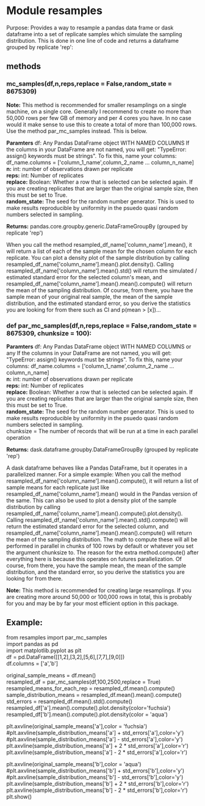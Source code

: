 # Module resamples

Purpose: Provides a way to resample a pandas data frame or dask dataframe into a
set of replicate samples which simulate the sampling distribution. This is done
in one line of code and returns a dataframe grouped by replicate 'rep':

## methods

### mc_samples(df,n,reps,replace = False,random_state = 8675309)

**Note:** This method is recommended for smaller resamplings on a single machine, on
a single core. Generally I recommend to create no more than 50,000 rows per few GB of memory
and per 4 cores you have. In no case would it make sense to use this to create a total of more than
100,000 rows. Use the method par_mc_samples instead. This is below.  

**Paramters**
df: Any Pandas DataFrame object WITH NAMED COLUMNS If the columns in your
DataFrame are not named, you will get:
"TypeError: assign() keywords must be strings". To fix this, name your columns:
df_name.columns = ['column_1_name',column_2_name ... column_n_name]   
**n:** int: number of observations drawn per replicate   
**reps:** int: Number of replicates   
**replace:** Boolean: Whether a row that is selected can be selected again. If you are
creating replicates that are larger than the original sample size, then this
must be set to True.   
**random_state:** The seed for the random number generator. This is used to make results reproducible by uniformity in the psuedo quasi random numbers selected in sampling.  

**Returns:** pandas.core.groupby.generic.DataFrameGroupBy (grouped by replicate 'rep')

When you call the method resampled_df_name['column_name'].mean(),
it will return a list of each of the sample mean for the chosen column for each replicate.
You can plot a density plot of the sample distribution by calling resampled_df_name['column_name'].mean().plot.density(). Calling resampled_df_name['column_name'].mean().std() will return the simulated / estimated standard error for the selected column's mean, and resampled_df_name['column_name'].mean().mean().compute() will return the mean of the sampling distribution. Of course, from there, you have the sample mean of your original real sample, the mean of the sample distribution, and the estimated standard error, so you derive the statistics you are looking for from there such as CI and p(mean > [x])...


### def par_mc_samples(df,n,reps,replace = False,random_state = 8675309, chunksize = 100):

**Paramters**
df: Any Pandas DataFrame object WITH NAMED COLUMNS or any  If the columns in your
DataFrame are not named, you will get:
"TypeError: assign() keywords must be strings". To fix this, name your columns:
df_name.columns = ['column_1_name',column_2_name ... column_n_name]   
**n:** int: number of observations drawn per replicate   
**reps:** int: Number of replicates   
**replace:** Boolean: Whether a row that is selected can be selected again. If you are
creating replicates that are larger than the original sample size, then this
must be set to True.   
**random_state:** The seed for the random number generator. This is used to make results reproducible by uniformity in the psuedo quasi random numbers selected in sampling.  
chunksize = The number of records that will be run at a time in each parallel operation   

**Returns:** dask.dataframe.groupby.DataFrameGroupBy (grouped by replicate 'rep')

A dask dataframe behaves like a Pandas DataFrame, but it operates in a
parallelized manner. For a simple example: When you call the method resampled_df_name['column_name'].mean().compute(),
it will return a list of sample means for each replicate just like resampled_df_name['column_name'].mean() would in the Pandas version of the same. This can also be used to plot a density plot of the sample distribution by calling resampled_df_name['column_name'].mean().compute().plot.density(). Calling resampled_df_name['column_name'].mean().std().compute() will return the estimated standard error for the selected column, and resampled_df_name['column_name'].mean().mean().compute() will return the mean of the sampling distribution. The math to compute these will all be performed in parallel in chunks of 100 rows by default or whatever you set the argument chunksize to. The reason for the extra method.compute() after everything here is because this operates on futures parallelization. Of course, from there, you have the sample mean, the mean of the sample distribution, and the standard error, so you derive the statistics you are looking for from there.

**Note:** This method is recommended for creating large resamplings. If
you are creating more around 50,000 or 100,000 rows in total, this is probably for you and
may be by far your most efficient option in this package.

## Example:
from resamples import par_mc_samples  
import pandas as pd  
import matplotlib.pyplot as plt  
df = pd.DataFrame([[1,2],[3,2],[5,6],[7,7],[9,0]])  
df.columns = ['a','b']  

original_sample_means = df.mean()  
resampled_df = par_mc_samples(df,100,2500,replace = True)  
resampled_means_for_each_rep = resampled_df.mean().compute()  
sample_distribution_means = resampled_df.mean().mean().compute()  
std_errors = resampled_df.mean().std().compute()  
resampled_df['a'].mean().compute().plot.density(color='fuchsia')  
resampled_df['b'].mean().compute().plot.density(color = 'aqua')  

plt.axvline(original_sample_means['a'],color = 'fuchsia')  
#plt.axvline(sample_distribution_means['a'] + std_errors['a'],color='y')  
#plt.axvline(sample_distribution_means['a'] - std_errors['a'],color='y')  
plt.axvline(sample_distribution_means['a'] + 2 * std_errors['a'],color='r')  
plt.axvline(sample_distribution_means['a'] - 2 * std_errors['a'],color='r')  

plt.axvline(original_sample_means['b'],color = 'aqua')  
#plt.axvline(sample_distribution_means['b'] + std_errors['b'],color='y')  
#plt.axvline(sample_distribution_means['b'] - std_errors['b'],color='y')  
plt.axvline(sample_distribution_means['b'] + 2 * std_errors['b'],color='r')  
plt.axvline(sample_distribution_means['b'] - 2 * std_errors['b'],color='r')    
plt.show()  
